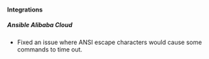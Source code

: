 
#### Integrations

##### Ansible Alibaba Cloud

- Fixed an issue where ANSI escape characters would cause some commands to time out.
